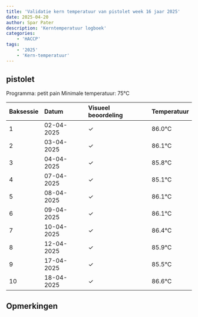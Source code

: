 ```yaml
---
title: 'Validatie kern temperatuur van pistolet week 16 jaar 2025'
date: 2025-04-20
author: Spar Pater
description: 'Kerntemperatuur logboek'
categories:
    - 'HACCP'
tags:
    - '2025'
    - 'Kern-temperatuur'
---
```


## pistolet

Programma: petit pain
Minimale temperatuur: 75°C

| Baksessie | Datum | Visueel beoordeling | Temperatuur |
|:---|:---|:---|:---|
| 1 | 02-04-2025 | &check; | 86.0°C |
| 2 | 03-04-2025 | &check; | 86.1°C |
| 3 | 04-04-2025 | &check; | 85.8°C |
| 4 | 07-04-2025 | &check; | 85.1°C |
| 5 | 08-04-2025 | &check; | 86.1°C |
| 6 | 09-04-2025 | &check; | 86.1°C |
| 7 | 10-04-2025 | &check; | 86.4°C |
| 8 | 12-04-2025 | &check; | 85.9°C |
| 9 | 17-04-2025 | &check; | 85.5°C |
| 10 | 18-04-2025 | &check; | 86.6°C |

## Opmerkingen


